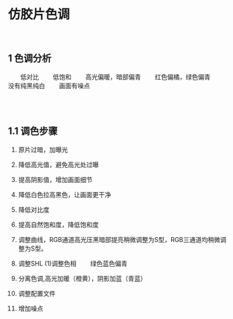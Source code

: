 # 仿胶片色调

<br>

## 1 色调分析
&emsp;&emsp;低对比
&emsp;&emsp;低饱和
&emsp;&emsp;高光偏暖，暗部偏青
&emsp;&emsp;红色偏橘，绿色偏青
&emsp;&emsp;没有纯黑纯白
&emsp;&emsp;画面有噪点

<br>
<br>

## 1.1 调色步骤
1. 原片过暗，加曝光
2. 降低高光值，避免高光处过曝
3. 提高阴影值，增加画面细节
4. 降低白色拉高黑色，让画面更干净
5. 降低对比度

6. 提高自然饱和度，降低饱和度

7. 调整曲线，RGB通道高光压黑暗部提亮稍微调整为S型，RGB三通道均稍微调整为S型。

8. 调整SHL
(1)调整色相
&emsp;&emsp;绿色蓝色偏青

9. 分离色调,高光加暖（橙黄），阴影加蓝（青蓝）

10. 调整配置文件

11. 增加噪点
